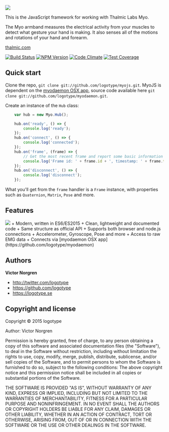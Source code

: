 [<img src="http://logotype.se/myo/logo_daemon.png">](https://github.com/logotype/myojs.git)

This is the JavaScript framework for working with Thalmic Labs Myo.

The Myo armband measures the electrical activity from your muscles to detect what gesture your hand is making. It also senses all of the motions and rotations of your hand and forearm.

[thalmic.com](http://www.thalmic.com)

[![Build Status](https://travis-ci.org/logotype/MyoJS.svg?branch=master)](https://travis-ci.org/logotype/MyoJS) [![NPM Version](https://badge.fury.io/js/myojs.svg)](http://badge.fury.io/js/myojs) [![Code Climate](https://codeclimate.com/github/logotype/MyoJS/badges/gpa.svg)](https://codeclimate.com/github/logotype/MyoJS) [![Test Coverage](https://codeclimate.com/github/logotype/MyoJS/badges/coverage.svg)](https://codeclimate.com/github/logotype/MyoJS/coverage)

Quick start
-----------

Clone the repo, `git clone git://github.com/logotype/myojs.git`.
MyoJS is dependent on the [myodaemon OSX app](https://github.com/logotype/myodaemon/blob/master/build/myodaemon.zip?raw=true), source code available here `git clone git://github.com/logotype/myodaemon.git`.

Create an instance of the `Hub` class:

```javascript
    var hub = new Myo.Hub();

    hub.on('ready', () => {
        console.log('ready');
    });
    hub.on('connect', () => {
        console.log('connected');
    });
    hub.on('frame', (frame) => {
        // Get the most recent frame and report some basic information
    	console.log('Frame id: ' + frame.id + ', timestamp: ' + frame.timestamp);
    });
    hub.on('disconnect', () => {
        console.log('disconnect');
    });
```

What you'll get from the `frame` handler is a `Frame` instance, with properties such as `Quaternion`, `Matrix`, `Pose` and more.

Features
--------
<img src="http://logotype.se/myo/myodaemon.png?v5">
+ Modern, written in ES6/ES2015
+ Clean, lightweight and documented code
+ Same structure as official API
+ Supports both browser and node.js connections
+ Accelerometer, Gyroscope, Pose and more
+ Access to raw EMG data
+ Connects via [myodaemon OSX app](https://github.com/logotype/myodaemon)

Authors
-------

**Victor Norgren**

+ http://twitter.com/logotype
+ https://github.com/logotype
+ https://logotype.se


Copyright and license
---------------------

Copyright © 2015 logotype

Author: Victor Norgren

Permission is hereby granted, free of charge, to any person obtaining a copy
of this software and associated documentation files (the "Software"), to
deal in the Software without restriction, including without limitation the
rights to use, copy, modify, merge, publish, distribute, sublicense, and/or
sell copies of the Software, and to permit persons to whom the Software is
furnished to do so, subject to the following conditions:  The above copyright
notice and this permission notice shall be included in all copies or
substantial portions of the Software.

THE SOFTWARE IS PROVIDED "AS IS", WITHOUT WARRANTY OF ANY KIND, EXPRESS OR
IMPLIED, INCLUDING BUT NOT LIMITED TO THE WARRANTIES OF MERCHANTABILITY,
FITNESS FOR A PARTICULAR PURPOSE AND NONINFRINGEMENT. IN NO EVENT SHALL THE
AUTHORS OR COPYRIGHT HOLDERS BE LIABLE FOR ANY CLAIM, DAMAGES OR OTHER
LIABILITY, WHETHER IN AN ACTION OF CONTRACT, TORT OR OTHERWISE, ARISING FROM,
OUT OF OR IN CONNECTION WITH THE SOFTWARE OR THE USE OR OTHER DEALINGS
IN THE SOFTWARE.